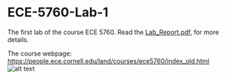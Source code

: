 # ECE-5760-Lab-1
The first lab of the course ECE 5760. Read the [Lab_Report.pdf](https://github.com/hakan-demirli/ECE-5760-Lab-1/blob/main/Lab_Report.pdf), for more details.

The course webpage: https://people.ece.cornell.edu/land/courses/ece5760/index_old.html
![alt text](https://github.com/hakan-demirli/ECE-5760-Lab-1/blob/main/30.jpg?raw=true)
